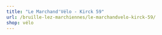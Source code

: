 ```yaml
---
title: "Le Marchand'Vélo - Kirck 59"
url: /bruille-lez-marchiennes/le-marchandvelo-kirck-59/
shop: vélo
---
```

